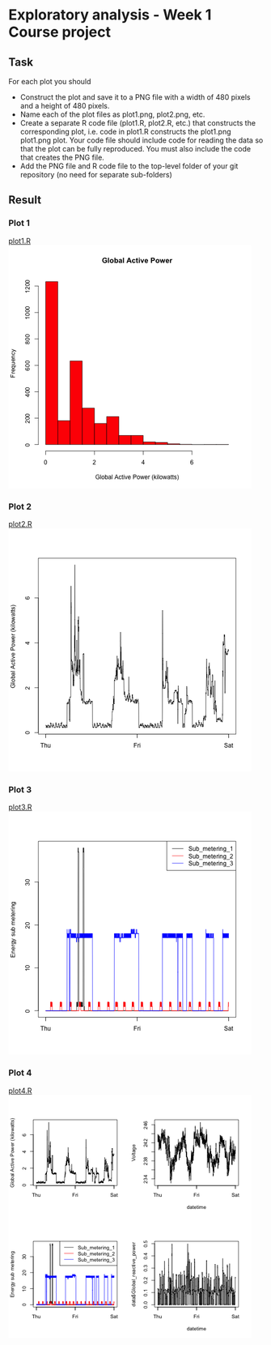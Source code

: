 # Exploratory analysis - Week 1 Course project

## Task
For each plot you should  

* Construct the plot and save it to a PNG file with a width of 480 pixels and a height of 480 pixels.
* Name each of the plot files as plot1.png, plot2.png, etc.
* Create a separate R code file (plot1.R, plot2.R, etc.) that constructs the corresponding plot, 
i.e. code in plot1.R constructs the plot1.png
plot1.png plot. Your code file should include code for reading the data so that the 
plot can be fully reproduced. You must also include the code that creates the PNG file.
* Add the PNG file and R code file to the top-level folder of your git repository (no need for separate sub-folders)

## Result

### Plot 1
[plot1.R](./plot1.R)
![Plot1](./plot1.png)
### Plot 2
[plot2.R](./plot2.R)
![Plot2](./plot2.png)
### Plot 3
[plot3.R](./plot3.R)
![Plot3](./plot3.png)
### Plot 4
[plot4.R](./plot4.R)
![Plot4](./plot4.png)

